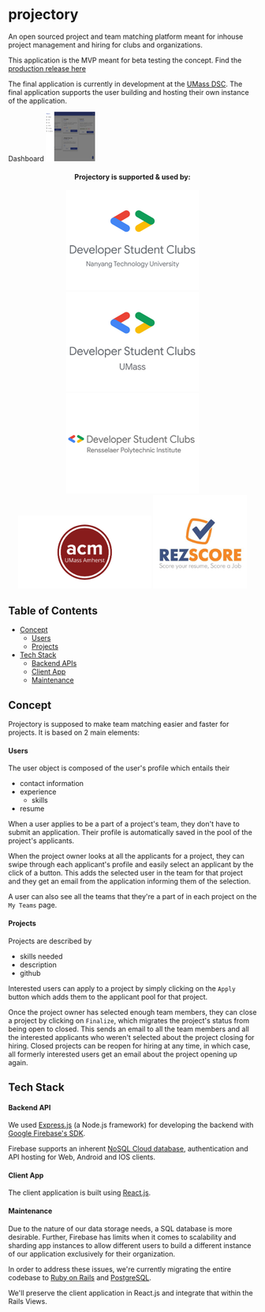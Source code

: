 # projectory

An open sourced project and team matching platform meant for inhouse project management and hiring for clubs and organizations.

This application is the MVP meant for beta testing the concept.
Find the [production release here](https://projectory-5171c.web.app/)

The final application is currently in development at the [UMass DSC](https://github.com/dsc-umass/project-matching). The final application supports the user building and hosting their own instance of the application.

Dashboard <img src="./screenshots/dashboard1.png" width="100" height="100">

<div><p align="center">
<center><h4>Projectory is supported & used by:</h4><a href="https://www.linkedin.com/company/dscntu/"><img width="270" src="/assets/dsc_ntu.png" target="_blank"></a>
<a href="https://umassdsc.com/" target="_blank"><img width="270" src="./assets/dsc_umass.jpg"></a>
<a href="http://www.dsc-rpi.club/" target="_blank"><img width="270" src="./assets/dsc_rpi.png"></a>
<a href="https://umass.acm.org/" target="_blank"><img width="270" src="./assets/umassacmlogo.png"></a>
<a href="https://jobs.rezscore.com/" target="_blank"><img width="190" src="/assets/rez_score.jpeg"></a>
</center></p></div>

## Table of Contents
  - [Concept](#concept)
      - [Users](#users)
      - [Projects](#projects)
  - [Tech Stack](#tech-stack)
    - [Backend APIs](#backend-api)
    - [Client App](#client-app)
    - [Maintenance](#maintenance)

##  Concept

Projectory is supposed to make team matching easier and faster for projects. It is based on 2 main elements:

#### Users

 The user object is composed of the user's profile which entails their 
 - contact information
 - experience
   - skills
 - resume
  
 When a user applies to be a part of a project's team, they don't have to submit an application. Their profile is automatically saved in the pool of the project's applicants.

 When the project owner looks at all the applicants for a project, they can swipe through each applicant's profile and easily select an applicant by the click of a button. This adds the selected user in the team for that project and they get an email from the application informing them of the selection.

 A user can also see all the teams that they're a part of in each project on the `My Teams` page.

#### Projects

 Projects are described by
 - skills needed
 - description
 - github

 Interested users can apply to a project by simply clicking on the `Apply` button which adds them to the applicant pool for that project.

 Once the project owner has selected enough team members, they can close a project by clicking on `Finalize`, which migrates the project's status from being open to closed. This sends an email to all the team members and all the interested applicants who weren't selected about the project closing for hiring.
 Closed projects can be reopen for hiring at any time, in which case, all formerly interested users get an email about the project opening up again.

## Tech Stack

#### Backend API

We used [Express.js](http://expressjs.com/) (a Node.js framework) for developing the backend with [Google Firebase's SDK](https://firebase.google.com/docs/reference).

Firebase supports an inherent [NoSQL Cloud database](https://firebase.google.com/docs/firestore/?gclid=CjwKCAjwqpP2BRBTEiwAfpiD--hcBTjLfNQXTJ_gD6GutvrJFG8I6x0fakPT2D7AAJXWSJgRx3okhhoCKcYQAvD_BwE), authentication and API hosting for Web, Android and IOS clients.

#### Client App

The client application is built using [React.js](https://reactjs.org/).

#### Maintenance

Due to the nature of our data storage needs, a SQL database is more desirable. Further, Firebase has limits when it comes to scalability and sharding app instances to allow different users to build a different instance of our application exclusively for their organization.

In order to address these issues, we're currently migrating the entire codebase to [Ruby on Rails](https://rubyonrails.org/) and [PostgreSQL](https://www.postgresql.org/). 

We'll preserve the client application in React.js and integrate that within the Rails Views.
